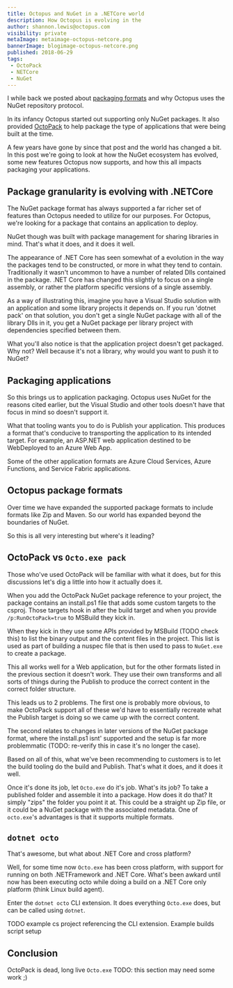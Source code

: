 ```yaml
---
title: Octopus and NuGet in a .NETCore world
description: How Octopus is evolving in the 
author: shannon.lewis@octopus.com
visibility: private
metaImage: metaimage-octopus-netcore.png
bannerImage: blogimage-octopus-netcore.png
published: 2018-06-29
tags:
 - OctoPack
 - NETCore
 - NuGet
---
```




I while back we posted about [packaging formats](https://octopus.com/blog/wanted-universal-packaging-format) and why Octopus uses the NuGet repository protocol.

In its infancy Octopus started out supporting only NuGet packages. It also provided [OctoPack](https://g.octopushq.com/ExternalToolOctoPack) to help package the type of applications that were being built at the time.

A few years have gone by since that post and the world has changed a bit. In this post we're going to look at how the NuGet ecosystem has evolved, some new features Octopus now supports, and how this all impacts packaging your applications.

## Package granularity is evolving with .NETCore

The NuGet package format has always supported a far richer set of features than Octopus needed to utilize for our purposes. For Octopus, we're looking for a package that contains an application to deploy.

NuGet though was built with package management for sharing libraries in mind. That's what it does, and it does it well.

The appearance of .NET Core has seen somewhat of a evolution in the way the packages tend to be constructed, or more in what they tend to contain. Traditionally it wasn't uncommon to have a number of related Dlls contained in the package. .NET Core has changed this slightly to focus on a single assembly, or rather the platform specific versions of a single assembly.

As a way of illustrating this, imagine you have a Visual Studio solution with an application and some library projects it depends on. If you run 'dotnet pack' on that solution, you don't get a single NuGet package with all of the library Dlls in it, you get a NuGet package per library project with dependencies specified between them.

What you'll also notice is that the application project doesn't get packaged. Why not? Well because it's not a library, why would you want to push it to NuGet?

## Packaging applications

So this brings us to application packaging. Octopus uses NuGet for the reasons cited earlier, but the Visual Studio and other tools doesn't have that focus in mind so doesn't support it.

What that tooling wants you to do is Publish your application. This produces a format that's conducive to transporting the application to its intended target. For example, an ASP.NET web application destined to be WebDeployed to an Azure Web App.

Some of the other application formats are Azure Cloud Services, Azure Functions, and Service Fabric applications.

## Octopus package formats

Over time we have expanded the supported package formats to include formats like Zip and Maven. So our world has expanded beyond the boundaries of NuGet.

So this is all very interesting but where's it leading?

## OctoPack vs `Octo.exe pack`

Those who've used OctoPack will be familiar with what it does, but for this discussions let's dig a little into how it actually does it.

When you add the OctoPack NuGet package reference to your project, the package contains an install.ps1 file that adds some custom targets to the csproj. Those targets hook in after the build target and when you provide `/p:RunOctoPack=true` to MSBuild they kick in.

When they kick in they use some APIs provided by MSBuild (TODO check this) to list the binary output and the content files in the project. This list is used as part of building a nuspec file that is then used to pass to `NuGet.exe` to create a package.

This all works well for a Web application, but for the other formats listed in the previous section it doesn't work. They use their own transforms and all sorts of things during the Publish to produce the correct content in the correct folder structure.

This leads us to 2 problems. The first one is probably more obvious, to make OctoPack support all of these we'd have to essentially recreate what the Publish target is doing so we came up with the correct content.

The second relates to changes in later versions of the NuGet package format, where the install.ps1 isnt' supported and the setup is far more problemmatic (TODO: re-verify this in case it's no longer the case).

Based on all of this, what we've been recommending to customers is to let the build tooling do the build and Publish. That's what it does, and it does it well.

Once it's done its job, let `Octo.exe` do it's job. What's its job? To take a published folder and assemble it into a package. How does it do that? It simply "zips" the folder you point it at. This could be a straight up Zip file, or it could be a NuGet package with the associated metadata. One of `octo.exe`'s advantages is that it supports multiple formats.

## `dotnet octo`

That's awesome, but what about .NET Core and cross platform?

Well, for some time now `Octo.exe` has been cross platform, with support for running on both .NETFramework and .NET Core. What's been awkard until now has been executing octo while doing a build on a .NET Core only platform (think Linux build agent).

Enter the `dotnet octo` CLI extension. It does everything `Octo.exe` does, but can be called using `dotnet`.

TODO example cs project referencing the CLI extension. Example builds script setup

## Conclusion

OctoPack is dead, long live `Octo.exe`
TODO: this section may need some work ;)
